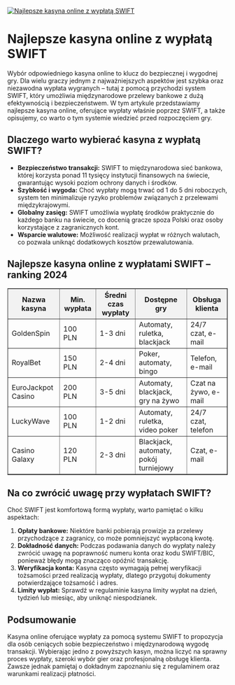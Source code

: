 [![Najlepsze kasyna online z wypłatą SWIFT](https://123-caf.pages.dev/gitsignup.png)](https://vrmoo.ru/Bt82HjjY)

<h1>Najlepsze kasyna online z wypłatą SWIFT</h1> <p>Wybór odpowiedniego kasyna online to klucz do bezpiecznej i wygodnej gry. Dla wielu graczy jednym z najważniejszych aspektów jest szybka oraz niezawodna wypłata wygranych – tutaj z pomocą przychodzi system SWIFT, który umożliwia międzynarodowe przelewy bankowe z dużą efektywnością i bezpieczeństwem. W tym artykule przedstawiamy najlepsze kasyna online, oferujące wypłaty właśnie poprzez SWIFT, a także opisujemy, co warto o tym systemie wiedzieć przed rozpoczęciem gry.</p>  <h2>Dlaczego warto wybierać kasyna z wypłatą SWIFT?</h2> <ul>   <li><strong>Bezpieczeństwo transakcji:</strong> SWIFT to międzynarodowa sieć bankowa, której korzysta ponad 11 tysięcy instytucji finansowych na świecie, gwarantując wysoki poziom ochrony danych i środków.</li>   <li><strong>Szybkość i wygoda:</strong> Choć wypłaty mogą trwać od 1 do 5 dni roboczych, system ten minimalizuje ryzyko problemów związanych z przelewami międzykrajowymi.</li>   <li><strong>Globalny zasięg:</strong> SWIFT umożliwia wypłatę środków praktycznie do każdego banku na świecie, co docenią gracze spoza Polski oraz osoby korzystające z zagranicznych kont.</li>   <li><strong>Wsparcie walutowe:</strong> Możliwość realizacji wypłat w różnych walutach, co pozwala uniknąć dodatkowych kosztów przewalutowania.</li> </ul>  <h2>Najlepsze kasyna online z wypłatami SWIFT – ranking 2024</h2> <table border="1" cellpadding="8" cellspacing="0" style="border-collapse: collapse; width: 100%; max-width: 700px;">   <thead>     <tr style="background-color: #f2f2f2;">       <th>Nazwa kasyna</th>       <th>Min. wypłata</th>       <th>Średni czas wypłaty</th>       <th>Dostępne gry</th>       <th>Obsługa klienta</th>     </tr>   </thead>   <tbody>     <tr>       <td>GoldenSpin</td>       <td>100 PLN</td>       <td>1-3 dni</td>       <td>Automaty, ruletka, blackjack</td>       <td>24/7 czat, e-mail</td>     </tr>     <tr>       <td>RoyalBet</td>       <td>150 PLN</td>       <td>2-4 dni</td>       <td>Poker, automaty, bingo</td>       <td>Telefon, e-mail</td>     </tr>     <tr>       <td>EuroJackpot Casino</td>       <td>200 PLN</td>       <td>3-5 dni</td>       <td>Automaty, blackjack, gry na żywo</td>       <td>Czat na żywo, e-mail</td>     </tr>     <tr>       <td>LuckyWave</td>       <td>100 PLN</td>       <td>1-2 dni</td>       <td>Automaty, ruletka, video poker</td>       <td>24/7 czat, telefon</td>     </tr>     <tr>       <td>Casino Galaxy</td>       <td>120 PLN</td>       <td>2-3 dni</td>       <td>Blackjack, automaty, pokój turniejowy</td>       <td>Czat, e-mail</td>     </tr>   </tbody> </table>  <h2>Na co zwrócić uwagę przy wypłatach SWIFT?</h2> <p>Choć SWIFT jest komfortową formą wypłaty, warto pamiętać o kilku aspektach:</p> <ol>   <li><strong>Opłaty bankowe:</strong> Niektóre banki pobierają prowizje za przelewy przychodzące z zagranicy, co może pomniejszyć wypłaconą kwotę.</li>   <li><strong>Dokładność danych:</strong> Podczas podawania danych do wypłaty należy zwrócić uwagę na poprawność numeru konta oraz kodu SWIFT/BIC, ponieważ błędy mogą znacząco opóźnić transakcję.</li>   <li><strong>Weryfikacja konta:</strong> Kasyna często wymagają pełnej weryfikacji tożsamości przed realizacją wypłaty, dlatego przygotuj dokumenty potwierdzające tożsamość i adres.</li>   <li><strong>Limity wypłat:</strong> Sprawdź w regulaminie kasyna limity wypłat na dzień, tydzień lub miesiąc, aby uniknąć niespodzianek.</li> </ol>  <h2>Podsumowanie</h2> <p>Kasyna online oferujące wypłaty za pomocą systemu SWIFT to propozycja dla osób ceniących sobie bezpieczeństwo i międzynarodową wygodę transakcji. Wybierając jedno z powyższych kasyn, można liczyć na sprawny proces wypłaty, szeroki wybór gier oraz profesjonalną obsługę klienta. Zawsze jednak pamiętaj o dokładnym zapoznaniu się z regulaminem oraz warunkami realizacji płatności.</p>